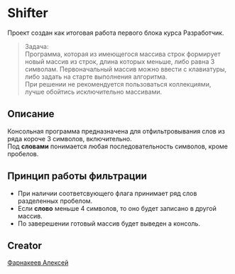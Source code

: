 # **Shifter**
Проект создан как итоговая работа первого блока курса Разработчик.
> Задача:\
    Программа, которая из имеющегося массива строк
    формирует новый массив из строк, 
    длина которых меньше, либо равна 3 символам.
    Первоначальный массив можно ввести с клавиатуры, либо задать на старте выполнения алгоритма.\
    При решении не рекомендуется пользоваться коллекциями, лучше обойтись исключительно массивами.
## Описание
Консольная программа предназначена для отфильтровывания слов из ряда короче 3 символов, включительно.\
Под **словами** понимается любая последовательность символов, кроме пробелов.

## Принцип работы фильтрации
* При наличии соответсвующего флага принимает ряд слов разделенных пробелом.
* Если **слово** меньше 4 символов, то оно будет записано в другой массив.
* По заверешении готовый массив будет выведен а консоль.

## Creator
[Фарнакеев Алексей](https://gb.ru/users/37dfde7c-fd4a-45f4-88ef-71c34f7b2ad9)